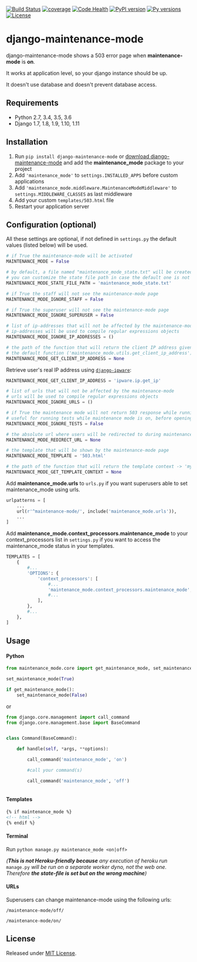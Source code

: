 [![Build Status](https://travis-ci.org/fabiocaccamo/django-maintenance-mode.svg?branch=master)](https://travis-ci.org/fabiocaccamo/django-maintenance-mode)
[![coverage](https://codecov.io/gh/fabiocaccamo/django-maintenance-mode/branch/master/graph/badge.svg)](https://codecov.io/gh/fabiocaccamo/django-maintenance-mode)
[![Code Health](https://landscape.io/github/fabiocaccamo/django-maintenance-mode/master/landscape.svg?style=flat)](https://landscape.io/github/fabiocaccamo/django-maintenance-mode/master)
[![PyPI version](https://badge.fury.io/py/django-maintenance-mode.svg)](https://badge.fury.io/py/django-maintenance-mode)
[![Py versions](https://img.shields.io/pypi/pyversions/django-maintenance-mode.svg)](https://img.shields.io/pypi/pyversions/django-maintenance-mode.svg)
[![License](https://img.shields.io/pypi/l/django-maintenance-mode.svg)](https://img.shields.io/pypi/l/django-maintenance-mode.svg)

# django-maintenance-mode
django-maintenance-mode shows a 503 error page when **maintenance-mode** is **on**.

It works at application level, so your django instance should be up.

It doesn't use database and doesn't prevent database access.

## Requirements
- Python 2.7, 3.4, 3.5, 3.6
- Django 1.7, 1.8, 1.9, 1.10, 1.11

## Installation

1. Run ``pip install django-maintenance-mode`` or [download django-maintenance-mode](http://pypi.python.org/pypi/django-maintenance-mode) and add the **maintenance_mode** package to your project
2. Add ``'maintenance_mode'`` to ``settings.INSTALLED_APPS`` before custom applications
3. Add ``'maintenance_mode.middleware.MaintenanceModeMiddleware'`` to ``settings.MIDDLEWARE_CLASSES`` as last middleware
4. Add your custom ``templates/503.html`` file
5. Restart your application server

## Configuration (optional)

All these settings are optional, if not defined in ``settings.py`` the default values (listed below) will be used.

```python
# if True the maintenance-mode will be activated
MAINTENANCE_MODE = False
```

```python
# by default, a file named "maintenance_mode_state.txt" will be created in the maintenance_mode directory
# you can customize the state file path in case the default one is not writable
MAINTENANCE_MODE_STATE_FILE_PATH = 'maintenance_mode_state.txt'
```

```python
# if True the staff will not see the maintenance-mode page
MAINTENANCE_MODE_IGNORE_STAFF = False
```

```python
# if True the superuser will not see the maintenance-mode page
MAINTENANCE_MODE_IGNORE_SUPERUSER = False
```

```python
# list of ip-addresses that will not be affected by the maintenance-mode
# ip-addresses will be used to compile regular expressions objects
MAINTENANCE_MODE_IGNORE_IP_ADDRESSES = ()
```

```python
# the path of the function that will return the client IP address given the request object -> 'myapp.mymodule.myfunction'
# the default function ('maintenance_mode.utils.get_client_ip_address') returns request.META['REMOTE_ADDR']
MAINTENANCE_MODE_GET_CLIENT_IP_ADDRESS = None
```
Retrieve user's real IP address using [`django-ipware`](https://github.com/un33k/django-ipware):
```python
MAINTENANCE_MODE_GET_CLIENT_IP_ADDRESS = 'ipware.ip.get_ip'
```

```python
# list of urls that will not be affected by the maintenance-mode
# urls will be used to compile regular expressions objects
MAINTENANCE_MODE_IGNORE_URLS = ()
```

```python
# if True the maintenance mode will not return 503 response while running tests
# useful for running tests while maintenance mode is on, before opening the site to public use
MAINTENANCE_MODE_IGNORE_TESTS = False
```

```python
# the absolute url where users will be redirected to during maintenance-mode
MAINTENANCE_MODE_REDIRECT_URL = None
```

```python
# the template that will be shown by the maintenance-mode page
MAINTENANCE_MODE_TEMPLATE = '503.html'
```

```python
# the path of the function that will return the template context -> 'myapp.mymodule.myfunction'
MAINTENANCE_MODE_GET_TEMPLATE_CONTEXT = None
```
Add **maintenance_mode.urls** to ``urls.py`` if you want superusers able to set maintenance_mode using urls.

```python
urlpatterns = [
    ...
    url(r'^maintenance-mode/', include('maintenance_mode.urls')),
    ...
]
```
Add **maintenance_mode.context_processors.maintenance_mode** to your context_processors list in ``settings.py`` if you want to access the maintenance_mode status in your templates.

```python
TEMPLATES = [
    {
        #...
        'OPTIONS': {
            'context_processors': [
                #...
                'maintenance_mode.context_processors.maintenance_mode',
                #...
            ],
        },
        #...
    },
]
```

## Usage

#### Python
```python
from maintenance_mode.core import get_maintenance_mode, set_maintenance_mode

set_maintenance_mode(True)

if get_maintenance_mode():
    set_maintenance_mode(False)
```
or
```python
from django.core.management import call_command
from django.core.management.base import BaseCommand


class Command(BaseCommand):

    def handle(self, *args, **options):

        call_command('maintenance_mode', 'on')

        #call your command(s)

        call_command('maintenance_mode', 'off')



```

#### Templates
```html
{% if maintenance_mode %}
<!-- html -->
{% endif %}
```

#### Terminal

Run ``python manage.py maintenance_mode <on|off>``

*(**This is not Heroku-friendly because** any execution of heroku run* `manage.py` *will be run on a separate worker dyno, not the web one. Therefore **the state-file is set but on the wrong machine**)*

#### URLs
Superusers can change maintenance-mode using the following urls:

``/maintenance-mode/off/``

``/maintenance-mode/on/``

## License
Released under [MIT License](LICENSE).
